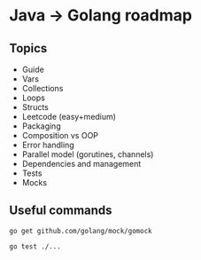 # Java -> Golang roadmap

## Topics

- Guide
- Vars
- Collections
- Loops
- Structs
- Leetcode (easy+medium)
- Packaging
- Composition vs OOP
- Error handling
- Parallel model (gorutines, channels)
- Dependencies and management
- Tests
- Mocks

## Useful commands

```shell
go get github.com/golang/mock/gomock
```

```shell
go test ./...
```
